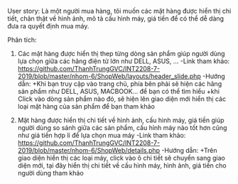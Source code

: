 User story: Là một người mua hàng, tôi muốn các mặt hàng được hiển thị chi tiết, chân thật về hình ảnh,
            mô tả cấu hình máy, giá tiền để có thể dễ dàng đưa ra quyết định mua máy. 

Phân tích:
1. Các mặt hàng được hiển thị thep từng dòng sản phẩm giúp người dùng lựa chọn giữa các hãng điện tử lớn như DELL, ASUS, ...
  -Link tham khảo:
      https://github.com/ThanhTrungGVC/INT2208-7-2019/blob/master/nhom-6/ShopWeb/layouts/header_slide.php
  -Hướng dẫn:
      +Khi bạn truy cập vào trang chủ, phía bên phải sẽ hiện các hãng sản phẩm như DELL, ASUS, MACBOOK... để bạn có thể tìm hiểu
      +khi Click vào dòng sản phẩm nào đó, sẽ hiện lên giao diện mới hiển thị các loại mặt hàng của sản phẩm để bạn tham khảo
      
      
2. Mặt hàng được hiển thị chi tiết về hình ảnh, cấu hình máy, giá tiền giúp người dùng so sánh giữa các sản phẩm, cấu hỉnh máy nào tốt hơn cũng như giá tiền hợp lí để lựa chọn mua máy
  -Link tham khảo:
      https://github.com/ThanhTrungGVC/INT2208-7-2019/blob/master/nhom-6/ShopWeb/details.php
  -Hướng dẫn:
      +Trên giao diện hiển thị các loại máy, click vào ô chi tiết sẽ chuyển sang giao diện mới, tại đây hiển thị chi tiết về cấu hình máy, hình ảnh, giá tiền cho người dùng tham khảo
      
